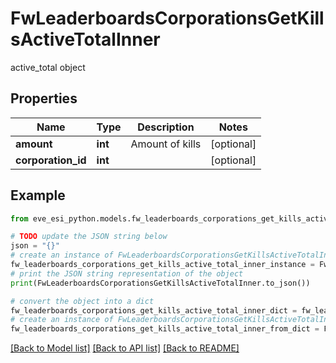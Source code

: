 # FwLeaderboardsCorporationsGetKillsActiveTotalInner

active_total object

## Properties

Name | Type | Description | Notes
------------ | ------------- | ------------- | -------------
**amount** | **int** | Amount of kills | [optional] 
**corporation_id** | **int** |  | [optional] 

## Example

```python
from eve_esi_python.models.fw_leaderboards_corporations_get_kills_active_total_inner import FwLeaderboardsCorporationsGetKillsActiveTotalInner

# TODO update the JSON string below
json = "{}"
# create an instance of FwLeaderboardsCorporationsGetKillsActiveTotalInner from a JSON string
fw_leaderboards_corporations_get_kills_active_total_inner_instance = FwLeaderboardsCorporationsGetKillsActiveTotalInner.from_json(json)
# print the JSON string representation of the object
print(FwLeaderboardsCorporationsGetKillsActiveTotalInner.to_json())

# convert the object into a dict
fw_leaderboards_corporations_get_kills_active_total_inner_dict = fw_leaderboards_corporations_get_kills_active_total_inner_instance.to_dict()
# create an instance of FwLeaderboardsCorporationsGetKillsActiveTotalInner from a dict
fw_leaderboards_corporations_get_kills_active_total_inner_from_dict = FwLeaderboardsCorporationsGetKillsActiveTotalInner.from_dict(fw_leaderboards_corporations_get_kills_active_total_inner_dict)
```
[[Back to Model list]](../README.md#documentation-for-models) [[Back to API list]](../README.md#documentation-for-api-endpoints) [[Back to README]](../README.md)


